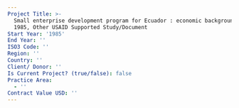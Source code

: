 ```yaml
---
Project Title: >-
  Small enterprise development program for Ecuador : economic background paper 
  1985, Other USAID Supported Study/Document
Start Year: '1985'
End Year: ''
ISO3 Code: ''
Region: ''
Country: ''
Client/ Donor: ''
Is Current Project? (true/false): false
Practice Area:
  - ''
Contract Value USD: ''
---
```

